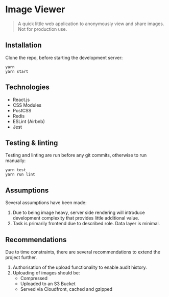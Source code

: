 # Image Viewer
> A quick little web application to anonymously view and share images. Not for production use.

## Installation
Clone the repo, before starting the development server:
```
yarn
yarn start
```

## Technologies
- React.js
- CSS Modules
- PostCSS
- Redis
- ESLint (Airbnb)
- Jest

## Testing & linting
Testing and linting are run before any git commits, otherwise to run manually:
```
yarn test
yarn run lint
```

## Assumptions
Several assumptions have been made:
1. Due to being image heavy, server side rendering will introduce development complexity that provides little additional value.
1. Task is primarily frontend due to described role. Data layer is minimal.

## Recommendations
Due to time constraints, there are several recommendations to extend the project further.
1. Authorisation of the upload functionality to enable audit history.
1. Uploading of images should be:
    - Compressed
    - Uploaded to an S3 Bucket
    - Served via Cloudfront, cached and gzipped
